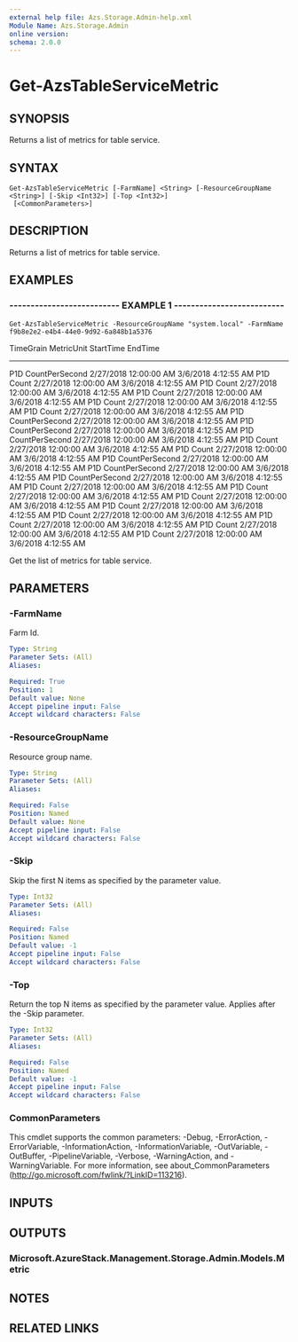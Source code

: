 ```yaml
---
external help file: Azs.Storage.Admin-help.xml
Module Name: Azs.Storage.Admin
online version: 
schema: 2.0.0
---
```


# Get-AzsTableServiceMetric

## SYNOPSIS
Returns a list of metrics for table service.

## SYNTAX

```
Get-AzsTableServiceMetric [-FarmName] <String> [-ResourceGroupName <String>] [-Skip <Int32>] [-Top <Int32>]
 [<CommonParameters>]
```

## DESCRIPTION
Returns a list of metrics for table service.

## EXAMPLES

### -------------------------- EXAMPLE 1 --------------------------
```
Get-AzsTableServiceMetric -ResourceGroupName "system.local" -FarmName f9b8e2e2-e4b4-44e0-9d92-6a848b1a5376
```

TimeGrain                      MetricUnit                     StartTime                      EndTime
---------                      ----------                     ---------                      -------
P1D                            CountPerSecond                 2/27/2018 12:00:00 AM          3/6/2018 4:12:55 AM
P1D                            Count                          2/27/2018 12:00:00 AM          3/6/2018 4:12:55 AM
P1D                            Count                          2/27/2018 12:00:00 AM          3/6/2018 4:12:55 AM
P1D                            Count                          2/27/2018 12:00:00 AM          3/6/2018 4:12:55 AM
P1D                            Count                          2/27/2018 12:00:00 AM          3/6/2018 4:12:55 AM
P1D                            Count                          2/27/2018 12:00:00 AM          3/6/2018 4:12:55 AM
P1D                            CountPerSecond                 2/27/2018 12:00:00 AM          3/6/2018 4:12:55 AM
P1D                            CountPerSecond                 2/27/2018 12:00:00 AM          3/6/2018 4:12:55 AM
P1D                            CountPerSecond                 2/27/2018 12:00:00 AM          3/6/2018 4:12:55 AM
P1D                            Count                          2/27/2018 12:00:00 AM          3/6/2018 4:12:55 AM
P1D                            Count                          2/27/2018 12:00:00 AM          3/6/2018 4:12:55 AM
P1D                            CountPerSecond                 2/27/2018 12:00:00 AM          3/6/2018 4:12:55 AM
P1D                            CountPerSecond                 2/27/2018 12:00:00 AM          3/6/2018 4:12:55 AM
P1D                            CountPerSecond                 2/27/2018 12:00:00 AM          3/6/2018 4:12:55 AM
P1D                            Count                          2/27/2018 12:00:00 AM          3/6/2018 4:12:55 AM
P1D                            Count                          2/27/2018 12:00:00 AM          3/6/2018 4:12:55 AM
P1D                            Count                          2/27/2018 12:00:00 AM          3/6/2018 4:12:55 AM
P1D                            Count                          2/27/2018 12:00:00 AM          3/6/2018 4:12:55 AM
P1D                            Count                          2/27/2018 12:00:00 AM          3/6/2018 4:12:55 AM
P1D                            Count                          2/27/2018 12:00:00 AM          3/6/2018 4:12:55 AM
P1D                            Count                          2/27/2018 12:00:00 AM          3/6/2018 4:12:55 AM
P1D                            Count                          2/27/2018 12:00:00 AM          3/6/2018 4:12:55 AM

Get the list of metrics for table service.

## PARAMETERS

### -FarmName
Farm Id.

```yaml
Type: String
Parameter Sets: (All)
Aliases: 

Required: True
Position: 1
Default value: None
Accept pipeline input: False
Accept wildcard characters: False
```

### -ResourceGroupName
Resource group name.

```yaml
Type: String
Parameter Sets: (All)
Aliases: 

Required: False
Position: Named
Default value: None
Accept pipeline input: False
Accept wildcard characters: False
```

### -Skip
Skip the first N items as specified by the parameter value.

```yaml
Type: Int32
Parameter Sets: (All)
Aliases: 

Required: False
Position: Named
Default value: -1
Accept pipeline input: False
Accept wildcard characters: False
```

### -Top
Return the top N items as specified by the parameter value.
Applies after the -Skip parameter.

```yaml
Type: Int32
Parameter Sets: (All)
Aliases: 

Required: False
Position: Named
Default value: -1
Accept pipeline input: False
Accept wildcard characters: False
```

### CommonParameters
This cmdlet supports the common parameters: -Debug, -ErrorAction, -ErrorVariable, -InformationAction, -InformationVariable, -OutVariable, -OutBuffer, -PipelineVariable, -Verbose, -WarningAction, and -WarningVariable. For more information, see about_CommonParameters (http://go.microsoft.com/fwlink/?LinkID=113216).

## INPUTS

## OUTPUTS

### Microsoft.AzureStack.Management.Storage.Admin.Models.Metric

## NOTES

## RELATED LINKS

